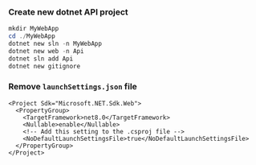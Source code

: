 ### Create new dotnet API project

```powershell
mkdir MyWebApp
cd ./MyWebApp
dotnet new sln -n MyWebApp
dotnet new web -n Api
dotnet sln add Api
dotnet new gitignore
```

### Remove `launchSettings.json` file
```csproj
<Project Sdk="Microsoft.NET.Sdk.Web">
  <PropertyGroup>
    <TargetFramework>net8.0</TargetFramework>
    <Nullable>enable</Nullable>
    <!-- Add this setting to the .csproj file -->
    <NoDefaultLaunchSettingsFile>true</NoDefaultLaunchSettingsFile>
  </PropertyGroup>
</Project>
```
